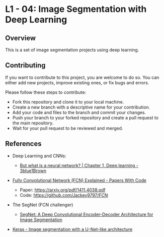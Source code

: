 # L1 - 04: Image Segmentation with Deep Learning

## Overview

This is a set of image segmentation projects using deep learning.


## Contributing

If you want to contribute to this project, you are welcome to do so. You can either add new projects, improve existing ones, or fix bugs and errors. 

Please follow these steps to contribute:

- Fork this repository and clone it to your local machine.
- Create a new branch with a descriptive name for your contribution.
- Add your code and files to the branch and commit your changes.
- Push your branch to your forked repository and create a pull request to the main repository.
- Wait for your pull request to be reviewed and merged.

## References

- Deep Learning and CNNs: 
  - [But what is a neural network? | Chapter 1, Deep learning - 3blue1Brown](https://www.youtube.com/watch?v=aircAruvnKk&t=0s)
- [Fully Convolutional Network (FCN) Explained - Papers With Code](https://paperswithcode.com/method/fcn)
  - Paper: https://arxiv.org/pdf/1411.4038.pdf
  - Code: https://github.com/Jackey9797/FCN
- The SegNet (FCN challenger)
  - [SegNet: A Deep Convolutional Encoder-Decoder Architecture for Image Segmentation](https://arxiv.org/pdf/1511.00561.pdf)

- [Keras - Image segmentation with a U-Net-like architecture](https://keras.io/examples/vision/oxford_pets_image_segmentation/)

